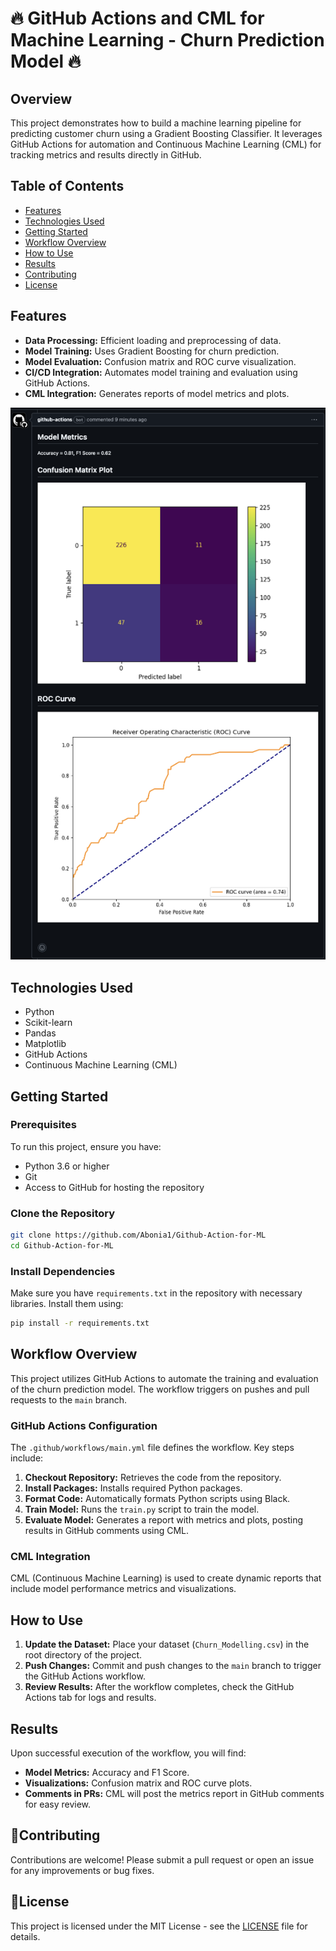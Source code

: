 # 🔥 GitHub Actions and CML for Machine Learning - Churn Prediction Model 🔥

## Overview

This project demonstrates how to build a machine learning pipeline for predicting customer churn using a Gradient Boosting Classifier. It leverages GitHub Actions for automation and Continuous Machine Learning (CML) for tracking metrics and results directly in GitHub.

## Table of Contents

- [Features](#features)
- [Technologies Used](#technologies-used)
- [Getting Started](#getting-started)
- [Workflow Overview](#workflow-overview)
- [How to Use](#how-to-use)
- [Results](#results)
- [Contributing](#contributing)
- [License](#license)

## Features

- **Data Processing:** Efficient loading and preprocessing of data.
- **Model Training:** Uses Gradient Boosting for churn prediction.
- **Model Evaluation:** Confusion matrix and ROC curve visualization.
- **CI/CD Integration:** Automates model training and evaluation using GitHub Actions.
- **CML Integration:** Generates reports of model metrics and plots.

<img src="https://github.com/Abonia1/Github-Action-for-ML/blob/main/actions.png">

## Technologies Used

- Python
- Scikit-learn
- Pandas
- Matplotlib
- GitHub Actions
- Continuous Machine Learning (CML)

## Getting Started

### Prerequisites

To run this project, ensure you have:

- Python 3.6 or higher
- Git
- Access to GitHub for hosting the repository

### Clone the Repository

```bash
git clone https://github.com/Abonia1/Github-Action-for-ML
cd Github-Action-for-ML
```

### Install Dependencies

Make sure you have `requirements.txt` in the repository with necessary libraries. Install them using:

```bash
pip install -r requirements.txt
```

## Workflow Overview

This project utilizes GitHub Actions to automate the training and evaluation of the churn prediction model. The workflow triggers on pushes and pull requests to the `main` branch.

### GitHub Actions Configuration

The `.github/workflows/main.yml` file defines the workflow. Key steps include:

1. **Checkout Repository:** Retrieves the code from the repository.
2. **Install Packages:** Installs required Python packages.
3. **Format Code:** Automatically formats Python scripts using Black.
4. **Train Model:** Runs the `train.py` script to train the model.
5. **Evaluate Model:** Generates a report with metrics and plots, posting results in GitHub comments using CML.

### CML Integration

CML (Continuous Machine Learning) is used to create dynamic reports that include model performance metrics and visualizations. 

## How to Use

1. **Update the Dataset:** Place your dataset (`Churn_Modelling.csv`) in the root directory of the project.
2. **Push Changes:** Commit and push changes to the `main` branch to trigger the GitHub Actions workflow.
3. **Review Results:** After the workflow completes, check the GitHub Actions tab for logs and results.

## Results

Upon successful execution of the workflow, you will find:
- **Model Metrics:** Accuracy and F1 Score.
- **Visualizations:** Confusion matrix and ROC curve plots.
- **Comments in PRs:** CML will post the metrics report in GitHub comments for easy review.

## 🤝Contributing

Contributions are welcome! Please submit a pull request or open an issue for any improvements or bug fixes.

## 📜License

This project is licensed under the MIT License - see the [LICENSE](LICENSE) file for details.
